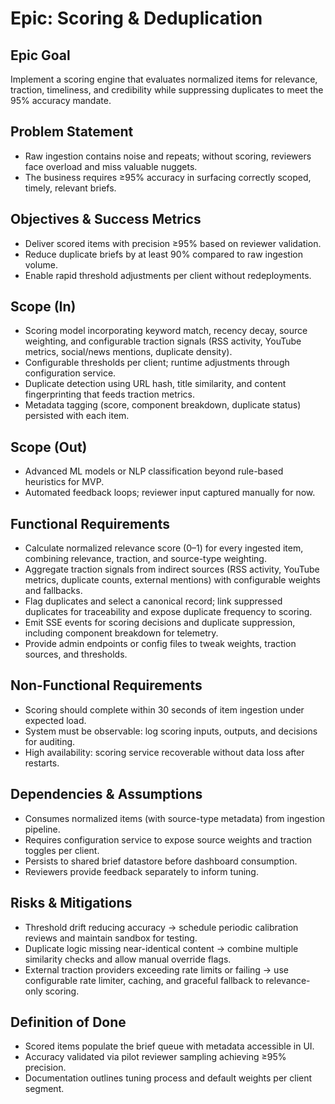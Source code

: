 # Epic: Scoring & Deduplication

## Epic Goal
Implement a scoring engine that evaluates normalized items for relevance, traction, timeliness, and credibility while suppressing duplicates to meet the 95% accuracy mandate.

## Problem Statement
- Raw ingestion contains noise and repeats; without scoring, reviewers face overload and miss valuable nuggets.
- The business requires ≥95% accuracy in surfacing correctly scoped, timely, relevant briefs.

## Objectives & Success Metrics
- Deliver scored items with precision ≥95% based on reviewer validation.
- Reduce duplicate briefs by at least 90% compared to raw ingestion volume.
- Enable rapid threshold adjustments per client without redeployments.

## Scope (In)
- Scoring model incorporating keyword match, recency decay, source weighting, and configurable traction signals (RSS activity, YouTube metrics, social/news mentions, duplicate density).
- Configurable thresholds per client; runtime adjustments through configuration service.
- Duplicate detection using URL hash, title similarity, and content fingerprinting that feeds traction metrics.
- Metadata tagging (score, component breakdown, duplicate status) persisted with each item.

## Scope (Out)
- Advanced ML models or NLP classification beyond rule-based heuristics for MVP.
- Automated feedback loops; reviewer input captured manually for now.

## Functional Requirements
- Calculate normalized relevance score (0–1) for every ingested item, combining relevance, traction, and source-type weighting.
- Aggregate traction signals from indirect sources (RSS activity, YouTube metrics, duplicate counts, external mentions) with configurable weights and fallbacks.
- Flag duplicates and select a canonical record; link suppressed duplicates for traceability and expose duplicate frequency to scoring.
- Emit SSE events for scoring decisions and duplicate suppression, including component breakdown for telemetry.
- Provide admin endpoints or config files to tweak weights, traction sources, and thresholds.

## Non-Functional Requirements
- Scoring should complete within 30 seconds of item ingestion under expected load.
- System must be observable: log scoring inputs, outputs, and decisions for auditing.
- High availability: scoring service recoverable without data loss after restarts.

## Dependencies & Assumptions
- Consumes normalized items (with source-type metadata) from ingestion pipeline.
- Requires configuration service to expose source weights and traction toggles per client.
- Persists to shared brief datastore before dashboard consumption.
- Reviewers provide feedback separately to inform tuning.

## Risks & Mitigations
- Threshold drift reducing accuracy → schedule periodic calibration reviews and maintain sandbox for testing.
- Duplicate logic missing near-identical content → combine multiple similarity checks and allow manual override flags.
- External traction providers exceeding rate limits or failing → use configurable rate limiter, caching, and graceful fallback to relevance-only scoring.

## Definition of Done
- Scored items populate the brief queue with metadata accessible in UI.
- Accuracy validated via pilot reviewer sampling achieving ≥95% precision.
- Documentation outlines tuning process and default weights per client segment.
